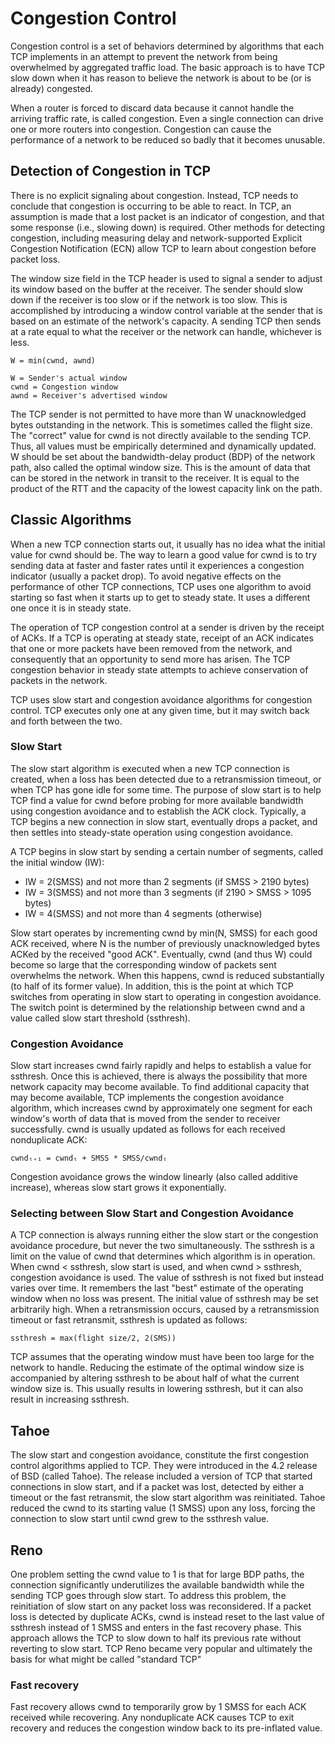 # Congestion Control

Congestion control is a set of behaviors determined by algorithms that each TCP implements in an attempt to prevent the network from being overwhelmed by aggregated traffic load. The basic approach is to have TCP slow down when it has reason to believe the network is about to be (or is already) congested.

When a router is forced to discard data because it cannot handle the arriving traffic rate, is called congestion. Even a single connection can drive one or more routers into congestion. Congestion can cause the performance of a network to be reduced so badly that it becomes unusable.

## Detection of Congestion in TCP

There is no explicit signaling about congestion. Instead, TCP needs to conclude that congestion is occurring to be able to react. In TCP, an assumption is made that a lost packet is an indicator of congestion, and that some response (i.e., slowing down) is required. Other methods for detecting congestion, including measuring delay and network-supported Explicit Congestion Notification (ECN) allow TCP to learn about congestion before packet loss.

The window size field in the TCP header is used to signal a sender to adjust its window based on the buffer at the receiver. The sender should slow down if the receiver is too slow or if the network is too slow. This is accomplished by introducing a window control variable at the sender that is based on an estimate of the network's capacity. A sending TCP then sends at a rate equal to what the receiver or the network can handle, whichever is less.

```
W = min(cwnd, awnd)

W = Sender's actual window
cwnd = Congestion window
awnd = Receiver's advertised window
```

The TCP sender is not permitted to have more than W unacknowledged bytes outstanding in the network. This is sometimes called the flight size. The "correct" value for cwnd is not directly available to the sending TCP. Thus, all values must be empirically determined and dynamically updated. W should be set about the bandwidth-delay product (BDP) of the network path, also called the optimal window size. This is the amount of data that can be stored in the network in transit to the receiver. It is equal to the product of the RTT and the capacity of the lowest capacity link on the path.

## Classic Algorithms

When a new TCP connection starts out, it usually has no idea what the initial value for cwnd should be. The way to learn a good value for cwnd is to try sending data at faster and faster rates until it experiences a congestion indicator (usually a packet drop). To avoid negative effects on the performance of other TCP connections, TCP uses one algorithm to avoid starting so fast when it starts up to get to steady state. It uses a different one once it is in steady state.

The operation of TCP congestion control at a sender is driven by the receipt of ACKs. If a TCP is operating at steady state, receipt of an ACK indicates that one or more packets have been removed from the network, and consequently that an opportunity to send more has arisen. The TCP congestion behavior in steady state attempts to achieve conservation of packets in the network.

TCP uses slow start and congestion avoidance algorithms for congestion control. TCP executes only one at any given time, but it may switch back and forth between the two.

### Slow Start

The slow start algorithm is executed when a new TCP connection is created, when a loss has been detected due to a retransmission timeout, or when TCP has gone idle for some time. The purpose of slow start is to help TCP find a value for cwnd before probing for more available bandwidth using congestion avoidance and to establish the ACK clock. Typically, a TCP begins a new connection in slow start, eventually drops a packet, and then settles into steady-state operation using congestion avoidance.

A TCP begins in slow start by sending a certain number of segments, called the initial window (IW):
* IW = 2(SMSS) and not more than 2 segments (if SMSS > 2190 bytes)
* IW = 3(SMSS) and not more than 3 segments (if 2190 > SMSS > 1095 bytes)
* IW = 4(SMSS) and not more than 4 segments (otherwise)

Slow start operates by incrementing cwnd by min(N, SMSS) for each good ACK received, where N is the number of previously unacknowledged bytes ACKed by the received "good ACK". Eventually, cwnd (and thus W) could become so large that the corresponding window of packets sent overwhelms the network. When this happens, cwnd is reduced substantially (to half of its former value). In addition, this is the point at which TCP switches from operating in slow start to operating in congestion avoidance. The switch point is determined by the relationship between cwnd and a value called slow start threshold (ssthresh).

### Congestion Avoidance

Slow start increases cwnd fairly rapidly and helps to establish a value for ssthresh. Once this is achieved, there is always the possibility that more network capacity may become available. To find additional capacity that may become available, TCP implements the congestion avoidance algorithm, which increases cwnd by approximately one segment for each window's worth of data that is moved from the sender to receiver successfully. cwnd is usually updated as follows for each received nonduplicate ACK:

```
cwndₜ₊₁ = cwndₜ + SMSS * SMSS/cwndₜ 
```

Congestion avoidance grows the window linearly (also called additive increase), whereas slow start grows it exponentially.

### Selecting between Slow Start and Congestion Avoidance

A TCP connection is always running either the slow start or the congestion avoidance procedure, but never the two simultaneously. The ssthresh is a limit on the value of cwnd that determines which algorithm is in operation. When cwnd < ssthresh, slow start is used, and when cwnd > ssthresh, congestion avoidance is used. The value of ssthresh is not fixed but instead varies over time. It remembers the last "best" estimate of the operating window when no loss was present. The initial value of ssthresh may be set arbitrarily high. When a retransmission occurs, caused by a retransmission timeout or fast retransmit, ssthresh is updated as follows:

```
ssthresh = max(flight size/2, 2(SMS))
```

TCP assumes that the operating window must have been too large for the network to handle. Reducing the estimate of the optimal window size is accompanied by altering ssthresh to be about half of what the current window size is. This usually results in lowering ssthresh, but it can also result in increasing ssthresh.

## Tahoe

The slow start and congestion avoidance, constitute the first congestion control algorithms applied to TCP. They were introduced in the 4.2 release of BSD (called Tahoe). The release included a version of TCP that started connections in slow start, and if a packet was lost, detected by either a timeout or the fast retransmit, the slow start algorithm was reinitiated. Tahoe reduced the cwnd to its starting value (1 SMSS) upon any loss, forcing the connection to slow start until cwnd grew to the ssthresh value.

## Reno

One problem setting the cwnd value to 1 is that for large BDP paths, the connection significantly underutilizes the available bandwidth while the sending TCP goes through slow start. To address this problem, the reinitiation of slow start on any packet loss was reconsidered. If a packet loss is detected by duplicate ACKs, cwnd is instead reset to the last value of ssthresh instead of 1 SMSS and enters in the fast recovery phase. This approach allows the TCP to slow down to half its previous rate without reverting to slow start. TCP Reno became very popular and ultimately the basis for what might be called "standard TCP"

### Fast recovery

Fast recovery allows cwnd to temporarily grow by 1 SMSS for each ACK received while recovering. Any nonduplicate ACK causes TCP to exit recovery and reduces the congestion window back to its pre-inflated value.

